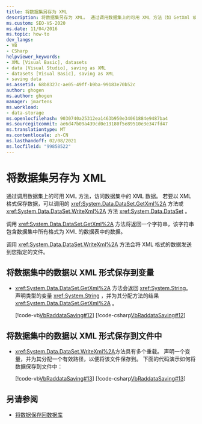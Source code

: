 ```yaml
---
title: 将数据集另存为 XML
description: 将数据集另存为 XML。 通过调用数据集上的可用 XML 方法（如 GetXml 或 WriteXml）来访问数据集中的 XML 数据。
ms.custom: SEO-VS-2020
ms.date: 11/04/2016
ms.topic: how-to
dev_langs:
- VB
- CSharp
helpviewer_keywords:
- XML [Visual Basic], datasets
- data [Visual Studio], saving as XML
- datasets [Visual Basic], saving as XML
- saving data
ms.assetid: 68b8327c-ae05-49ff-b9ba-99183e70b52c
author: ghogen
ms.author: ghogen
manager: jmartens
ms.workload:
- data-storage
ms.openlocfilehash: 9030740a25312ea1463b950e34061884e9487ba4
ms.sourcegitcommit: ae6d47b09a439cd0e13180f5e89510e3e347fd47
ms.translationtype: MT
ms.contentlocale: zh-CN
ms.lasthandoff: 02/08/2021
ms.locfileid: "99858522"
---
```

# <a name="save-a-dataset-as-xml"></a>将数据集另存为 XML

通过调用数据集上的可用 XML 方法，访问数据集中的 XML 数据。 若要以 XML 格式保存数据，可以调用的 <xref:System.Data.DataSet.GetXml%2A> 方法或 <xref:System.Data.DataSet.WriteXml%2A> 方法 <xref:System.Data.DataSet> 。

调用 <xref:System.Data.DataSet.GetXml%2A> 方法将返回一个字符串，该字符串包含数据集中所有格式为 XML 的数据表中的数据。

调用 <xref:System.Data.DataSet.WriteXml%2A> 方法会将 XML 格式的数据发送到您指定的文件。

## <a name="to-save-the-data-in-a-dataset-as-xml-to-a-variable"></a>将数据集中的数据以 XML 形式保存到变量

- <xref:System.Data.DataSet.GetXml%2A> 方法会返回 <xref:System.String>。 声明类型的变量 <xref:System.String> ，并为其分配方法的结果 <xref:System.Data.DataSet.GetXml%2A> 。

     [!code-vb[VbRaddataSaving#12](../data-tools/codesnippet/VisualBasic/save-a-dataset-as-xml_1.vb)]
     [!code-csharp[VbRaddataSaving#12](../data-tools/codesnippet/CSharp/save-a-dataset-as-xml_1.cs)]

## <a name="to-save-the-data-in-a-dataset-as-xml-to-a-file"></a>将数据集中的数据以 XML 形式保存到文件中

- <xref:System.Data.DataSet.WriteXml%2A>方法具有多个重载。 声明一个变量，并为其分配一个有效路径，以便将该文件保存到。 下面的代码演示如何将数据保存到文件中：

     [!code-vb[VbRaddataSaving#13](../data-tools/codesnippet/VisualBasic/save-a-dataset-as-xml_2.vb)]
     [!code-csharp[VbRaddataSaving#13](../data-tools/codesnippet/CSharp/save-a-dataset-as-xml_2.cs)]

## <a name="see-also"></a>另请参阅

- [将数据保存回数据库](../data-tools/save-data-back-to-the-database.md)
